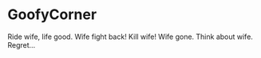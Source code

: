 # GoofyCorner
Ride wife, life good. Wife fight back! Kill wife! Wife gone. Think about wife. Regret…
